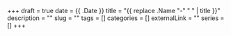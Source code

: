 +++ 
draft = true
date = {{ .Date }}
title = "{{ replace .Name "-" " " | title }}"
description = ""
slug = "" 
tags = []
categories = []
externalLink = ""
series = []
+++
